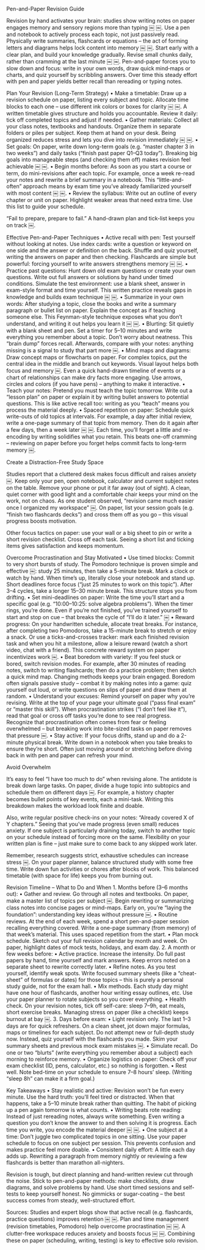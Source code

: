 Pen-and-Paper Revision Guide

Revision by hand activates your brain: studies show writing notes on paper engages memory and sensory regions more than typing ￼ ￼.  Use a pen and notebook to actively process each topic, not just passively read.  Physically write summaries, flashcards or equations – the act of forming letters and diagrams helps lock content into memory ￼ ￼.  Start early with a clear plan, and build your knowledge gradually.  Revise small chunks daily, rather than cramming at the last minute ￼ ￼. Pen-and-paper forces you to slow down and focus: write in your own words, draw quick mind‐maps or charts, and quiz yourself by scribbling answers. Over time this steady effort with pen and paper yields better recall than rereading or typing notes.

Plan Your Revision (Long-Term Strategy)
    •    Make a timetable: Draw up a revision schedule on paper, listing every subject and topic.  Allocate time blocks to each one – use different ink colors or boxes for clarity ￼ ￼.  A written timetable gives structure and holds you accountable.  Review it daily: tick off completed topics and adjust if needed.
    •    Gather materials: Collect all your class notes, textbooks and handouts.  Organize them in separate folders or piles per subject.  Keep them at hand on your desk.  Being organized reduces stress and lets you dive into revision immediately ￼ ￼.
    •    Set goals: On paper, write down long-term goals (e.g. “master chapter 3 in two weeks”) and daily tasks (“finish past paper Q1–Q3 today”).  Breaking big goals into manageable steps (and checking them off) makes revision feel achievable ￼ ￼.
    •    Begin months before: As soon as you start a course or term, do mini-revisions after each topic.  For example, once a week re-read your notes and rewrite a brief summary in a notebook. This “little-and-often” approach means by exam time you’ve already familiarized yourself with most content ￼ ￼.
    •    Review the syllabus: Write out an outline of every chapter or unit on paper.  Highlight weaker areas that need extra time.  Use this list to guide your schedule.

“Fail to prepare, prepare to fail.”  A hand-drawn plan and tick-list keeps you on track ￼.

Effective Pen-and-Paper Techniques
    •    Active recall with pen: Test yourself without looking at notes.  Use index cards: write a question or keyword on one side and the answer or definition on the back.  Shuffle and quiz yourself, writing the answers on paper and then checking.  Flashcards are simple but powerful: forcing yourself to write answers strengthens memory ￼ ￼.
    •    Practice past questions: Hunt down old exam questions or create your own questions.  Write out full answers or solutions by hand under timed conditions.  Simulate the test environment: use a blank sheet, answer in exam-style format and time yourself.  This written practice reveals gaps in knowledge and builds exam technique ￼ ￼.
    •    Summarize in your own words: After studying a topic, close the books and write a summary paragraph or bullet list on paper.  Explain the concept as if teaching someone else.  This Feynman-style technique exposes what you don’t understand, and writing it out helps you learn it ￼ ￼.
    •    Blurting: Sit quietly with a blank sheet and pen. Set a timer for 5–10 minutes and write everything you remember about a topic.  Don’t worry about neatness.  This “brain dump” forces recall.  Afterwards, compare with your notes: anything missing is a signal to study that part more ￼.
    •    Mind maps and diagrams: Draw concept maps or flowcharts on paper.  For complex topics, put the central idea in the middle and branch out keywords.  Visual layout helps both focus and memory ￼.  Even a quick hand-drawn timeline of events or a chart of relationships can make dry facts more engaging.  Use arrows, circles and colors (if you have pens) – anything to make it interactive.
    •    Teach your notes: Pretend you must teach the topic tomorrow. Write out a “lesson plan” on paper or explain it by writing bullet answers to potential questions.  This is like active recall too: writing as you “teach” means you process the material deeply.
    •    Spaced repetition on paper: Schedule quick write-outs of old topics at intervals. For example, a day after initial review, write a one-page summary of that topic from memory. Then do it again after a few days, then a week later ￼ ￼.  Each time, you’ll forget a little and re-encoding by writing solidifies what you retain.  This beats one-off cramming – reviewing on paper before you forget helps commit facts to long-term memory ￼.

Create a Distraction-Free Study Space

Studies report that a cluttered desk makes focus difficult and raises anxiety ￼.  Keep only your pen, open notebook, calculator and current subject notes on the table.  Remove your phone or put it far away (out of sight).  A clean, quiet corner with good light and a comfortable chair keeps your mind on the work, not on chaos.  As one student observed, “revision came much easier once I organized my workspace” ￼.  On paper, list your session goals (e.g. “finish two flashcards decks”) and cross them off as you go – this visual progress boosts motivation.

Other focus tactics on paper: use your wall or a big sheet to pin or write a short revision checklist.  Cross off each task.  Seeing a short list and ticking items gives satisfaction and keeps momentum.

Overcome Procrastination and Stay Motivated
    •    Use timed blocks:  Commit to very short bursts of study. The Pomodoro technique is proven simple and effective ￼: study 25 minutes, then take a 5-minute break.  Mark a clock or watch by hand.  When time’s up, literally close your notebook and stand up.  Short deadlines force focus (“just 25 minutes to work on this topic”).  After 3–4 cycles, take a longer 15–30 minute break.  This structure stops you from drifting.
    •    Set mini-deadlines on paper: Write the time you’ll start and a specific goal (e.g. “10:00–10:25: solve algebra problems”).  When the timer rings, you’re done.  Even if you’re not finished, you’ve trained yourself to start and stop on cue – that breaks the cycle of “I’ll do it later.” ￼
    •    Reward progress: On your handwritten schedule, allocate treat breaks. For instance, after completing two Pomodoros, take a 15-minute break to stretch or enjoy a snack.  Or use a ticks-and-crosses tracker: mark each finished revision task and when you hit a milestone, allow a leisure reward (watch a short video, chat with a friend).  This concrete reward system on paper incentivizes work ￼.
    •    Beat boredom with variety: If you feel stuck or bored, switch revision modes. For example, after 30 minutes of reading notes, switch to writing flashcards; then do a practice problem; then sketch a quick mind map.  Changing methods keeps your brain engaged.  Boredom often signals passive study – combat it by making notes into a game: quiz yourself out loud, or write questions on slips of paper and draw them at random.
    •    Understand your excuses: Remind yourself on paper why you’re revising. Write at the top of your page your ultimate goal (“pass final exam” or “master this skill”). When procrastination strikes (“I don’t feel like it”), read that goal or cross off tasks you’re done to see real progress. Recognize that procrastination often comes from fear or feeling overwhelmed – but breaking work into bite-sized tasks on paper removes that pressure ￼.
    •    Stay active: If your focus drifts, stand up and do a 2-minute physical break. Write down in a notebook when you take breaks to ensure they’re short. Often just moving around or stretching before diving back in with pen and paper can refresh your mind.

Avoid Overwhelm

It’s easy to feel “I have too much to do” when revising alone.  The antidote is break down large tasks.  On paper, divide a huge topic into subtopics and schedule them on different days ￼.  For example, a history chapter becomes bullet points of key events, each a mini-task.  Writing this breakdown makes the workload look finite and doable.

Also, write regular positive check-ins on your notes: “Already covered X of Y chapters.”  Seeing that you’ve made progress (even small) reduces anxiety.  If one subject is particularly draining today, switch to another topic on your schedule instead of forcing more on the same. Flexibility on your written plan is fine – just make sure to come back to any skipped work later.

Remember, research suggests strict, exhaustive schedules can increase stress ￼. On your paper planner, balance structured study with some free time. Write down fun activities or chores after blocks of work.  This balanced timetable (with space for life) keeps you from burning out.

Revision Timeline – What to Do and When
    1.    Months before (3–6 months out):
    •    Gather and review. Go through all notes and textbooks. On paper, make a master list of topics per subject ￼. Begin rewriting or summarizing class notes into concise pages or mind-maps. Early on, you’re “laying the foundation”: understanding key ideas without pressure ￼.
    •    Routine reviews. At the end of each week, spend a short pen-and-paper session recalling everything covered. Write a one-page summary (from memory) of that week’s material. This uses spaced repetition from the start.
    •    Plan mock schedule. Sketch out your full revision calendar by month and week. On paper, highlight dates of mock tests, holidays, and exam day.
    2.    A month or few weeks before:
    •    Active practice. Increase the intensity. Do full past papers by hand, time yourself and mark answers. Keep errors noted on a separate sheet to rewrite correctly later.
    •    Refine notes. As you test yourself, identify weak spots. Write focused summary sheets (like a “cheat-sheet” of formulas or dates) for those topics – this is purely a personal study guide, not for the exam hall.
    •    Mix methods. Each study day might have one hour of flashcards, another hour writing essay outlines, etc. Use your paper planner to rotate subjects so you cover everything.
    •    Health check. On your revision notes, tick off self-care: sleep 7–9h, eat meals, short exercise breaks. Managing stress on paper (like a checklist) keeps burnout at bay ￼.
    3.    Days before exam:
    •    Light revision only. The last 1–3 days are for quick refreshers. On a clean sheet, jot down major formulas, maps or timelines for each subject. Do not attempt new or full-depth study now. Instead, quiz yourself with the flashcards you made. Skim your summary sheets and previous mock exam mistakes ￼.
    •    Simulate recall. Do one or two “blurts” (write everything you remember about a subject) each morning to reinforce memory.
    •    Organize logistics on paper: Check off your exam checklist (ID, pens, calculator, etc.) so nothing is forgotten.
    •    Rest well. Note bed-time on your schedule to ensure 7–8 hours’ sleep. (Writing “sleep 8h” can make it a firm goal.)

Key Takeaways
    •    Stay realistic and active: Revision won’t be fun every minute. Use the hard truth: you’ll feel tired or distracted. When that happens, take a 5–10 minute break rather than quitting. The habit of picking up a pen again tomorrow is what counts.
    •    Writing beats rote reading: Instead of just rereading notes, always write something. Even writing a question you don’t know the answer to and then solving it is progress. Each time you write, you encode the material deeper ￼ ￼.
    •    One subject at a time: Don’t juggle two complicated topics in one sitting. Use your paper schedule to focus on one subject per session. This prevents confusion and makes practice feel more doable.
    •    Consistent daily effort: A little each day adds up. Rewriting a paragraph from memory nightly or reviewing a few flashcards is better than marathon all-nighters.

Revision is tough, but direct planning and hand-written review cut through the noise. Stick to pen-and-paper methods: make checklists, draw diagrams, and solve problems by hand. Use short timed sessions and self-tests to keep yourself honest. No gimmicks or sugar-coating – the best success comes from steady, well-structured effort.

Sources: Studies and expert blogs show that active recall (e.g. flashcards, practice questions) improves retention ￼ ￼.  Plan and time management (revision timetables, Pomodoro) help overcome procrastination ￼ ￼.  A clutter-free workspace reduces anxiety and boosts focus ￼ ￼. Combining these on paper (scheduling, writing, testing) is key to effective solo revision.

